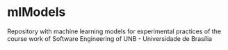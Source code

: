 # mlModels
Repository with machine learning models for experimental practices of the course work of Software Engineering of UNB - Universidade de Brasília
